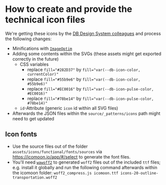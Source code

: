 <!--
SPDX-FileCopyrightText: 2025 DB Systel GmbH

SPDX-License-Identifier: Apache-2.0
-->

# How to create and provide the technical icon files

We're getting these icons by the [DB Design System colleagues](https://dbsw.sharepoint.com/:f:/r/teams/CXM.Teams-DDSTeam/Shared%20Documents/DDS%20Team/01--Design-System/04--Foundations/07--Icons/04--Exchange-Icons?csf=1&web=1&e=hzdDGu) and process the following changes:

- Minifications with [`ImageOptim`](https://imageoptim.com/mac)
- Adding some contents within the SVGs (these assets might get exported correctly in the future)
  - CSS variables
    - replace `fill="#282D37"` by `fill="var(--db-icon-color, currentColor)"`
    - replace `fill="#55b9e6"` by `fill="var(--db-icon-color, #55b9e6)"`
    - replace `fill="#EC0016"` by `fill="var(--db-icon-pulse-color, #EC0016)"`
    - replace `fill="#78be14"` by `fill="var(--db-icon-pulse-color, #78be14)"`
  - `id`-Attribute (generic `icon` id within all SVG files)
- Afterwards the JSON files within the `source/_patterns/icons` path might need to get updated

## Icon fonts

- Use the source files out of the folder `assets/icons/functional/fonts/sources` via <https://icomoon.io/app/#/select> to generate the font files.
- You'll need [`wawoff2`](https://www.npmjs.com/package/wawoff2) to generated `woff2` files out of the included `ttf` files; e.g. install it globally and run the following command afterwards within the icomoon folder:
  `woff2_compress.js icomoon.ttf icons-20-outline-transportation.woff2`
